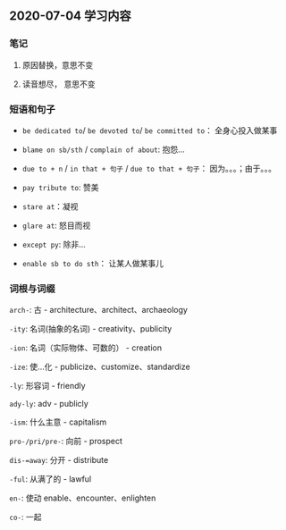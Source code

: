 ## 2020-07-04 学习内容

### 笔记
1. 原因替换，意思不变

2. 读音想尽， 意思不变


### 短语和句子
- `be dedicated to`/ `be devoted to`/ `be committed to`： 全身心投入做某事  

- `blame on sb/sth` / `complain of about`: 抱怨... 

- `due to + n` / `in that + 句子` /  `due to that + 句子`： 因为。。。；由于。。。

- `pay tribute to`: 赞美

- `stare at`：凝视

- `glare at`: 怒目而视

- `except py`: 除非...

- `enable sb to do sth`： 让某人做某事儿


### 词根与词缀

`arch-`: 古
    - architecture、architect、archaeology
    
`-ity`: 名词(抽象的名词)
    - creativity、publicity

`-ion`: 名词（实际物体、可数的）
    - creation
    
`-ize`: 使...化
    - publicize、customize、standardize

`-ly`: 形容词
    - friendly

`ady-ly`: adv
    - publicly

`-ism`: 什么主意
    - capitalism

`pro-/pri/pre-`: 向前
    - prospect
    
`dis-=away`: 分开
    - distribute
    
`-ful`: 从满了的
    - lawful
    
`en-`: 使动
    enable、encounter、enlighten
    
`co-`: 一起
